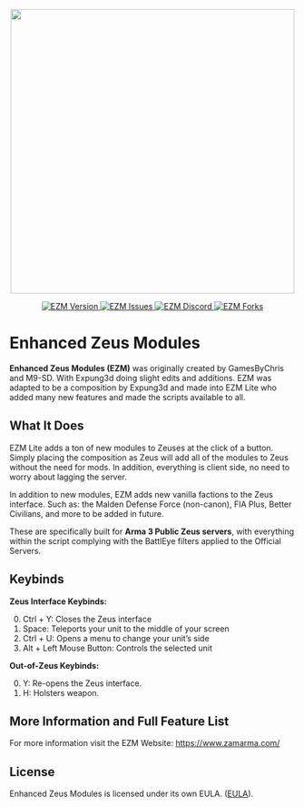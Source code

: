 <p align="center">
    <img src="https://i.imgur.com/9an3mrd.png" width="500">
</p>

<p align="center">
    <a href="https://github.com/expung3d/Enhanced-Zeus-Modules/releases">
        <img src="https://img.shields.io/github/v/release/expung3d/Enhanced-Zeus-Modules?label=Version" alt="EZM Version" />
    </a>
    <a href="https://github.com/expung3d/Enhanced-Zeus-Modules/issues">
        <img src="https://img.shields.io/github/issues-raw/expung3d/Enhanced-Zeus-Modules?label=Issues" alt="EZM Issues" />
    </a>
    <a href="https://discord.gg/W4ew5HP">
        <img src="https://img.shields.io/discord/700228330959536190?color=7683D5&label=Discord&logo=What" alt="EZM Discord" />
    </a>
    <a href="">
        <img src="https://img.shields.io/github/forks/expung3d/Enhanced-Zeus-Modules?color=d93f21&label=Forks" alt="EZM Forks" />
    </a>
</p>

# Enhanced Zeus Modules
**Enhanced Zeus Modules (EZM)** was originally created by GamesByChris and M9-SD. With Expung3d doing slight edits and additions. EZM was adapted to be a composition by Expung3d and made into EZM Lite who added many new features and made the scripts available to all.

## What It Does
EZM Lite adds a ton of new modules to Zeuses at the click of a button. Simply placing the composition as Zeus will add all of the modules to Zeus without the need for mods. In addition, everything is client side, no need to worry about lagging the server.

In addition to new modules, EZM adds new vanilla factions to the Zeus interface. Such as: the Malden Defense Force (non-canon), FIA Plus, Better Civilians, and more to be added in future.

These are specifically built for <strong>Arma 3 Public Zeus servers</strong>, with everything within the script complying with the BattlEye filters applied to the Official Servers.

## Keybinds
<strong>Zeus Interface Keybinds:</strong>

0. Ctrl + Y: Closes the Zeus interface
1. Space: Teleports your unit to the middle of your screen
2. Ctrl + U: Opens a menu to change your unit’s side
3. Alt + Left Mouse Button: Controls the selected unit

<strong>Out-of-Zeus Keybinds:</strong>

0. Y: Re-opens the Zeus interface.
1. H: Holsters weapon.

## More Information and Full Feature List
For more information visit the EZM Website: https://www.zamarma.com/

## License
Enhanced Zeus Modules is licensed under its own EULA. ([EULA](https://github.com/expung3d/Enhanced-Zeus-Modules/blob/main/LICENSE)).

